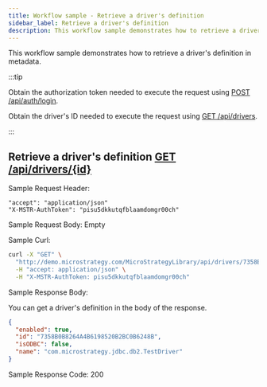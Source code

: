 ```yaml
---
title: Workflow sample - Retrieve a driver's definition
sidebar_label: Retrieve a driver's definition
description: This workflow sample demonstrates how to retrieve a driver's definition in metadata.
---
```


<Available since="2021 Update 9" />

This workflow sample demonstrates how to retrieve a driver's definition in metadata.

:::tip

Obtain the authorization token needed to execute the request using [POST /api/auth/login](https://demo.microstrategy.com/MicroStrategyLibrary/api-docs/index.html#/Authentication/postLogin).

Obtain the driver's ID needed to execute the request using [GET /api/drivers](https://demo.microstrategy.com/MicroStrategyLibrary/api-docs/index.html#/Drivers/getDrivers_1).

:::

## Retrieve a driver's definition [GET /api/drivers/\{id}](https://demo.microstrategy.com/MicroStrategyLibrary/api-docs/index.html#/Drivers/getDriverById)

Sample Request Header:

```http
"accept": "application/json"
"X-MSTR-AuthToken": "pisu5dkkutqfblaamdomgr00ch"
```

Sample Request Body: Empty

Sample Curl:

```bash
curl -X "GET" \
  "http://demo.microstrategy.com/MicroStrategyLibrary/api/drivers/7358B0B8264A4B6198520B2BC0B6248B" \
  -H "accept: application/json" \
  -H "X-MSTR-AuthToken: pisu5dkkutqfblaamdomgr00ch"
```

Sample Response Body:

You can get a driver's definition in the body of the response.

```json
{
  "enabled": true,
  "id": "7358B0B8264A4B6198520B2BC0B6248B",
  "isODBC": false,
  "name": "com.microstrategy.jdbc.db2.TestDriver"
}
```

Sample Response Code: 200
